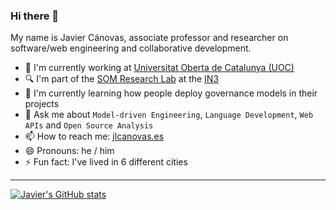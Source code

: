 ### Hi there 👋

My name is Javier Cánovas, associate professor and researcher on software/web engineering and collaborative development.

- 🔭 I'm currently working at [Universitat Oberta de Catalunya (UOC)](https://www.uoc.edu/)
- 🔍 I'm part of the [SOM Research Lab](https://som-research.uoc.edu/) at the [IN3](https://www.uoc.edu/)
- 🌱 I'm currently learning how people deploy governance models in their projects
- 💬 Ask me about `Model-driven Engineering`, `Language Development`, `Web APIs` and `Open Source Analysis`
- 📫 How to reach me: [jlcanovas.es](https://t.co/EB6dBMb4mQ?amp=1)
- 😄 Pronouns: he / him
- ⚡ Fun fact: I've lived in 6 different cities

***

[![Javier's GitHub stats](https://github-readme-stats.vercel.app/api?username=jlcanovas&show_icons=true&theme=transparent)](https://github.com/anuraghazra/github-readme-stats)

<!--
**jlcanovas/jlcanovas** is a ✨ _special_ ✨ repository because its `README.md` (this file) appears on your GitHub profile.

Here are some ideas to get you started:

- 🔭 I’m currently working on ...
- 🌱 I’m currently learning ...
- 👯 I’m looking to collaborate on ...
- 🤔 I’m looking for help with ...
- 💬 Ask me about ...
- 📫 How to reach me: ...
- 😄 Pronouns: ...
- ⚡ Fun fact: ...
-->
